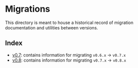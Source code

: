 # Migrations

This directory is meant to house a historical record of migration documentation and utilities between versions.

## Index

* [v0.7](https://github.com/go-vela/community/blob/master/migrations/v0.7): contains information for migrating `v0.6.x` -> `v0.7.x`
* [v0.8](https://github.com/go-vela/community/blob/master/migrations/v0.8): contains information for migrating `v0.7.x` -> `v0.8.x`
